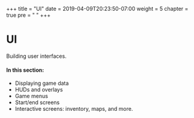+++
title = "UI"
date = 2019-04-09T20:23:50-07:00
weight = 5
chapter = true
pre = "<i class='far fa-window-maximize'></i> "
+++

# <i class='far fa-window-maximize'></i> UI

Building user interfaces.

#### In this section:

- Displaying game data
- HUDs and overlays
- Game menus
- Start/end screens
- Interactive screens: inventory, maps, and more.